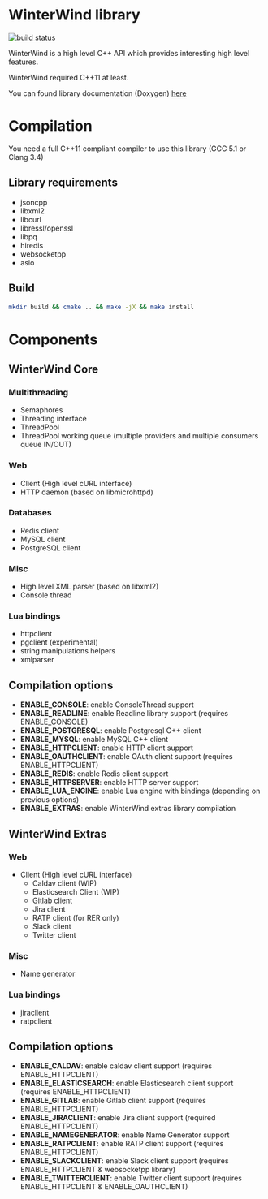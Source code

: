 # WinterWind library

[![build status](https://gitlab.com/WinterWind/WinterWind/badges/master/build.svg)](https://gitlab.com/WinterWind/WinterWind/commits/master)

WinterWind is a high level C++ API which provides interesting high level features.

WinterWind required C++11 at least.

You can found library documentation (Doxygen) [here](https://winterwind.gitlab.io/WinterWind/)

# Compilation

You need a full C++11 compliant compiler to use this library (GCC 5.1 or Clang 3.4)

## Library requirements

* jsoncpp
* libxml2
* libcurl
* libressl/openssl
* libpq
* hiredis
* websocketpp
* asio

## Build

```bash
mkdir build && cmake .. && make -jX && make install
```

# Components

## WinterWind Core

### Multithreading

* Semaphores
* Threading interface
* ThreadPool
* ThreadPool working queue (multiple providers and multiple consumers queue IN/OUT)

### Web

* Client (High level cURL interface)
* HTTP daemon (based on libmicrohttpd)

### Databases

* Redis client
* MySQL client
* PostgreSQL client

### Misc

* High level XML parser (based on libxml2)
* Console thread

### Lua bindings

* httpclient
* pgclient (experimental)
* string manipulations helpers
* xmlparser

## Compilation options

* __ENABLE_CONSOLE__: enable ConsoleThread support
* __ENABLE_READLINE__: enable Readline library support (requires ENABLE_CONSOLE)
* __ENABLE_POSTGRESQL__: enable Postgresql C++ client
* __ENABLE_MYSQL__: enable MySQL C++ client
* __ENABLE_HTTPCLIENT__: enable HTTP client support
* __ENABLE_OAUTHCLIENT__: enable OAuth client support (requires ENABLE_HTTPCLIENT)
* __ENABLE_REDIS__: enable Redis client support
* __ENABLE_HTTPSERVER__: enable HTTP server support
* __ENABLE_LUA_ENGINE__: enable Lua engine with bindings (depending on previous options)
* __ENABLE_EXTRAS__: enable WinterWind extras library compilation

## WinterWind Extras

### Web

* Client (High level cURL interface)
	* Caldav client (WIP)
	* Elasticsearch Client (WIP)
	* Gitlab client
	* Jira client
	* RATP client (for RER only)
	* Slack client
	* Twitter client

### Misc

* Name generator

### Lua bindings

* jiraclient
* ratpclient

## Compilation options

* __ENABLE_CALDAV__: enable caldav client support (requires ENABLE_HTTPCLIENT)
* __ENABLE_ELASTICSEARCH__: enable Elasticsearch client support (requires ENABLE_HTTPCLIENT)
* __ENABLE_GITLAB__: enable Gitlab client support (requires ENABLE_HTTPCLIENT)
* __ENABLE_JIRACLIENT__: enable Jira client support (required ENABLE_HTTPCLIENT)
* __ENABLE_NAMEGENERATOR__: enable Name Generator support
* __ENABLE_RATPCLIENT__: enable RATP client support (requires ENABLE_HTTPCLIENT)
* __ENABLE_SLACKCLIENT__: enable Slack client support (requires ENABLE_HTTPCLIENT & websocketpp library)
* __ENABLE_TWITTERCLIENT__: enable Twitter client support (requires ENABLE_HTTPCLIENT & ENABLE_OAUTHCLIENT)

